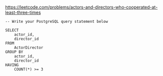https://leetcode.com/problems/actors-and-directors-who-cooperated-at-least-three-times

```postgresql
-- Write your PostgreSQL query statement below

SELECT
    actor_id,
    director_id
FROM
    ActorDirector
GROUP BY
    actor_id,
    director_id
HAVING
    COUNT(*) >= 3
```